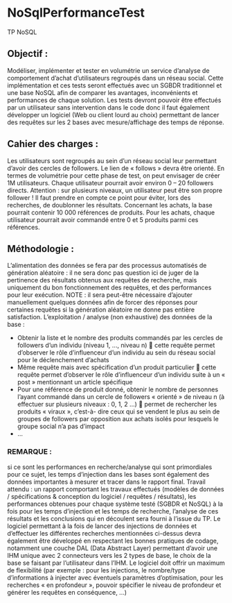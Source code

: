 # NoSqlPerformanceTest
TP NoSQL

## Objectif :

Modéliser, implémenter et tester en volumétrie un service d’analyse de comportement
d’achat d’utilisateurs regroupés dans un réseau social. Cette implémentation et ces tests
seront effectués avec un SGBDR traditionnel et une base NoSQL afin de comparer les
avantages, inconvénients et performances de chaque solution.
Les tests devront pouvoir être effectués par un utilisateur sans intervention dans le code
donc il faut également développer un logiciel (Web ou client lourd au choix) permettant de
lancer des requêtes sur les 2 bases avec mesure/affichage des temps de réponse.

## Cahier des charges :

Les utilisateurs sont regroupés au sein d’un réseau social leur permettant d’avoir des cercles
de followers. Le lien de « follows » devra être orienté. En termes de volumétrie pour cette
phase de test, on peut envisager de créer 1M utilisateurs. Chaque utilisateur pourrait avoir
environ 0 – 20 followers directs.
Attention : sur plusieurs niveaux, un utilisateur peut être son propre follower ! Il faut
prendre en compte ce point pour éviter, lors des recherches, de doublonner les résultats.
Concernant les achats, la base pourrait contenir 10 000 références de produits. Pour les
achats, chaque utilisateur pourrait avoir commandé entre 0 et 5 produits parmi ces
références.

## Méthodologie :

L’alimentation des données se fera par des processus automatisés de génération aléatoire :
il ne sera donc pas question ici de juger de la pertinence des résultats obtenus aux requêtes
de recherche, mais uniquement du bon fonctionnement des requêtes, et des performances
pour leur exécution.
NOTE : il sera peut-être nécessaire d’ajouter manuellement quelques données afin de forcer
des réponses pour certaines requêtes si la génération aléatoire ne donne pas entière
satisfaction.
L’exploitation / analyse (non exhaustive) des données de la base :
- Obtenir la liste et le nombre des produits commandés par les cercles de followers
d’un individu (niveau 1, ..., niveau n)  cette requête permet d’observer le rôle
d’influenceur d’un individu au sein du réseau social pour le déclenchement d’achats
- Même requête mais avec spécification d’un produit particulier  cette requête
permet d’observer le rôle d’influenceur d’un individu suite à un « post » mentionnant
un article spécifique
- Pour une référence de produit donné, obtenir le nombre de personnes l’ayant
commandé dans un cercle de followers « orienté » de niveau n (à effectuer sur
plusieurs niveaux : 0, 1, 2 ...)  permet de rechercher les produits « viraux », c’est-à-
dire ceux qui se vendent le plus au sein de groupes de followers par opposition aux
achats isolés pour lesquels le groupe social n’a pas d’impact
- ...

### REMARQUE : 
si ce sont les performances en recherche/analyse qui sont primordiales pour ce
sujet, les temps d’injection dans les bases sont également des données importantes à
mesurer et tracer dans le rapport final.
Travail attendu : un rapport comportant les travaux effectués (modèles de données /
spécifications & conception du logiciel / requêtes / résultats), les performances obtenues
pour chaque système testé (SGBDR et NoSQL) à la fois pour les temps d’injection et les
temps de recherche, l’analyse de ces résultats et les conclusions qui en découlent sera fourni
à l’issue du TP.
Le logiciel permettant à la fois de lancer des injections de données et d’effectuer les
différentes recherches mentionnées ci-dessus devra également être développé en
respectant les bonnes pratiques de codage, notamment une couche DAL (Data Abstract
Layer) permettant d’avoir une IHM unique avec 2 connecteurs vers les 2 types de base, le
choix de la base se faisant par l’utilisateur dans l’IHM. Le logiciel doit offrir un maximum de
flexibilité (par exemple : pour les injections, le nombre/type d’informations à injecter avec
éventuels paramètres d’optimisation, pour les recherches « en profondeur », pouvoir
spécifier le niveau de profondeur et générer les requêtes en conséquence, ...)
